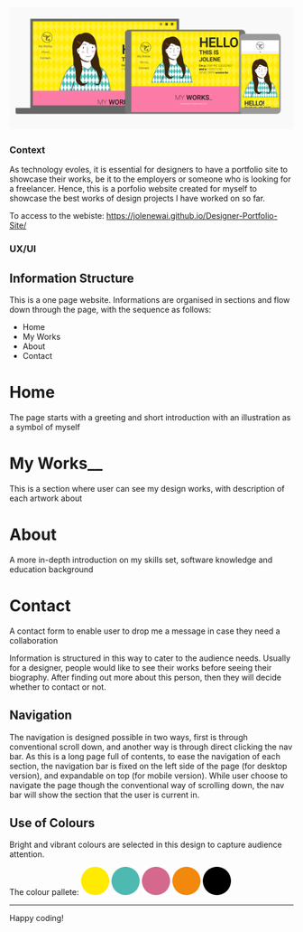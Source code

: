 <img src="images/view_across_devices.png" style="margin: 0;">


### Context

As technology evoles, it is essential for designers to have a portfolio site to showcase their works, be it to the employers or someone who is looking for a freelancer. Hence, this is a porfolio website created for myself to showcase the best works of design projects I have worked on so far. 

To access to the webiste: 
https://jolenewai.github.io/Designer-Portfolio-Site/ 



### UX/UI 

## Information Structure

This is a one page website. Informations are organised in sections and flow down through the page, with the sequence as follows:
- Home
- My Works
- About
- Contact

# Home
The page starts with a greeting and short introduction with an illustration as a symbol of myself

# My Works__
This is a section where user can see my design works, with description of each artwork about

# About
A more in-depth introduction on my skills set, software knowledge and education background

# Contact
A contact form to enable user to drop me a message in case they need a collaboration

Information is structured in this way to cater to the audience needs. Usually for a designer, people would like to see their works before seeing their biography. After finding out more about this person, then they will decide whether to contact or not.

## Navigation

The navigation is designed possible in two ways, first is through conventional scroll down, and another way is through direct clicking the nav bar. As this is a long page full of contents, to ease the navigation of each section, the navigation bar is fixed on the left side of the page (for desktop version), and expandable on top  (for mobile version). While user choose to navigate the page though the conventional way of scrolling down, the nav bar will show the section that the user is current in. 

## Use of Colours
Bright and vibrant colours are selected in this design to capture audience attention. 

The colour pallete:
<img src="images/Ellipse 1.png" width="50" style="margin: 0;">
<img src="images/Ellipse 2.png" width="50" style="margin: 0;">
<img src="images/Ellipse 3.png" width="50" style="margin: 0;">
<img src="images/Ellipse 4.png" width="50" style="margin: 0;">
<img src="images/Ellipse 5.png" width="50" style="margin: 0;">





--------

Happy coding!
